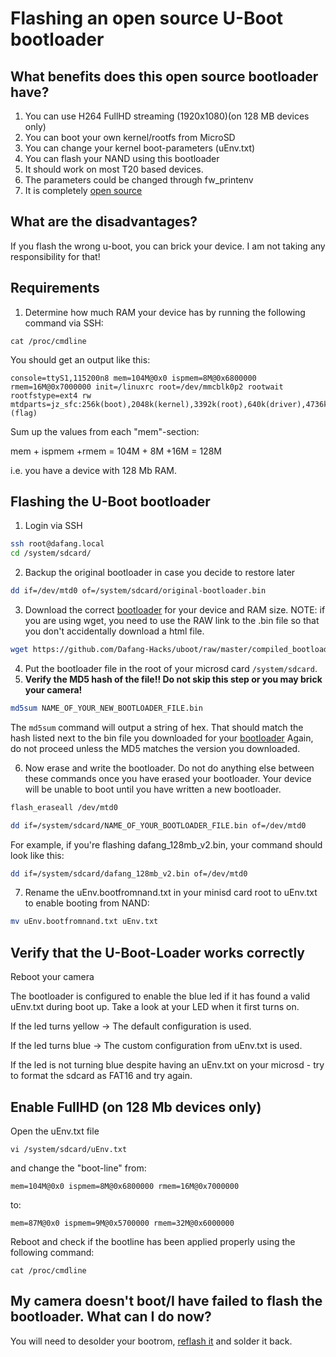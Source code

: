 # Flashing an open source U-Boot bootloader

## What benefits does this open source bootloader have?

1. You can use H264 FullHD streaming (1920x1080)(on 128 MB devices only)
2. You can boot your own kernel/rootfs from MicroSD
3. You can change your kernel boot-parameters (uEnv.txt)
4. You can flash your NAND using this bootloader
5. It should work on most T20 based devices.
6. The parameters could be changed through fw_printenv
7. It is completely [open source](https://github.com/Dafang-Hacks/uboot)

## What are the disadvantages?

If you flash the wrong u-boot, you can brick your device. I am not taking any responsibility for that!

## Requirements

1. Determine how much RAM your device has by running the following command via SSH:

```$bash
cat /proc/cmdline 
```

You should get an output like this:

```$bash
console=ttyS1,115200n8 mem=104M@0x0 ispmem=8M@0x6800000 rmem=16M@0x7000000 init=/linuxrc root=/dev/mmcblk0p2 rootwait rootfstype=ext4 rw mtdparts=jz_sfc:256k(boot),2048k(kernel),3392k(root),640k(driver),4736k(appfs),2048k(backupk),640k(backupd),2048k(backupa),256k(config),256k(para),-(flag)
```

Sum up the values from each "mem"-section:

mem + ispmem +rmem = 104M + 8M +16M = 128M

i.e. you have a device with 128 Mb RAM.

## Flashing the U-Boot bootloader

1. Login via SSH

```bash
ssh root@dafang.local
cd /system/sdcard/
```

2. Backup the original bootloader in case you decide to restore later

```bash
dd if=/dev/mtd0 of=/system/sdcard/original-bootloader.bin
```

3. Download the correct [bootloader](https://github.com/Dafang-Hacks/uboot/tree/master/compiled_bootloader) for your device and RAM size.  NOTE: if you are using wget, you need to use the RAW link to the .bin file so that you don't accidentally download a html file.

```bash
wget https://github.com/Dafang-Hacks/uboot/raw/master/compiled_bootloader/NAME_OF_YOUR_BOOTLOADER_FILE.bin 
```

4. Put the bootloader file in the root of your microsd card `/system/sdcard`.
5. **Verify the MD5 hash of the file!! Do not skip this step or you may brick your camera!**

```bash
md5sum NAME_OF_YOUR_NEW_BOOTLOADER_FILE.bin 
```

The `md5sum` command will output a string of hex. That should match the hash listed next to the bin file you downloaded for your [bootloader](https://github.com/Dafang-Hacks/uboot/tree/master/compiled_bootloader) Again, do not proceed unless the MD5 matches the version you downloaded.

6. Now erase and write the bootloader. Do not do anything else between these commands once you have erased your bootloader. Your device will be unable to boot until you have written a new bootloader.

```bash
flash_eraseall /dev/mtd0

dd if=/system/sdcard/NAME_OF_YOUR_BOOTLOADER_FILE.bin of=/dev/mtd0
```

For example, if you're flashing dafang_128mb_v2.bin, your command should look like this:

```bash
dd if=/system/sdcard/dafang_128mb_v2.bin of=/dev/mtd0
```

7. Rename the uEnv.bootfromnand.txt in your minisd card root to uEnv.txt to enable booting from NAND:

```bash
mv uEnv.bootfromnand.txt uEnv.txt
```

## Verify that the U-Boot-Loader works correctly

Reboot your camera

The bootloader is configured to enable the blue led if it has found a valid uEnv.txt during boot up.
Take a look at your LED when it first turns on.

If the led turns yellow -> The default configuration is used.

If the led turns blue -> The custom configuration from uEnv.txt is used.

If the led is not turning blue despite having an uEnv.txt on your microsd - try to format the sdcard as FAT16 and try again.

## Enable FullHD (on 128 Mb devices only)

Open the uEnv.txt file

```$bash
vi /system/sdcard/uEnv.txt
```

and change the "boot-line" from:

`mem=104M@0x0 ispmem=8M@0x6800000 rmem=16M@0x7000000`

to:

`mem=87M@0x0 ispmem=9M@0x5700000 rmem=32M@0x6000000`

Reboot and check if the bootline has been applied properly using the following command:

```$bash
cat /proc/cmdline
```

## My camera doesn't boot/I have failed to flash the bootloader. What can I do now?

You will need to desolder your bootrom, [reflash it](https://github.com/Dafang-Hacks/spiflasher) and solder it back.
